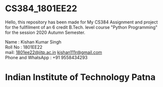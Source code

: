 # CS384_1801EE22

 Hello, this repository has been made for My CS384 Assignment and project for the fullfilment of an 6 credit B.Tech. level course "Python Programming"  for the session 2020 Autumn Semester.

Name : Kishan Kumar Singh\
Roll No : 1801EE22\
mail: 1801ee22@iitp.ac.in  kishan111r@gmail.com\
Phone and WhatsApp : +91 9558434293

# Indian Institute of Technology Patna